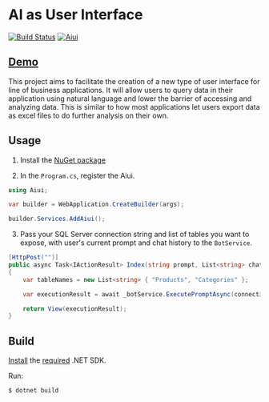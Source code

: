 # AI as User Interface

[![Build Status](https://ctyar.visualstudio.com/Aiui/_apis/build/status%2Fctyar.Aiui?branchName=main)](https://ctyar.visualstudio.com/Aiui/_build/latest?definitionId=8&branchName=main)
[![Aiui](https://img.shields.io/nuget/v/Aiui.svg)](https://www.nuget.org/packages/Aiui/)

## [Demo](https://aiui.azurewebsites.net/)

This project aims to facilitate the creation of a new type of user interface for line of business applications.
It will allow users to query data in their application using natural language and lower the barrier of accessing and analyzing data.
This is similar to how most applications let users export data as excel files to do further analysis on their own.

## Usage
1. Install the [NuGet package](https://www.nuget.org/packages/Aiui)

2. In the `Program.cs`, register the Aiui.
```csharp
using Aiui;
```
```csharp
var builder = WebApplication.CreateBuilder(args);

builder.Services.AddAiui();
```

3. Pass your SQL Server connection string and list of tables you want to expose, with user's current prompt and chat history to the `BotService`.
```csharp
[HttpPost("")]
public async Task<IActionResult> Index(string prompt, List<string> chatHistory)
{
    var tableNames = new List<string> { "Products", "Categories" };

    var executionResult = await _botService.ExecutePromptAsync(connectionString, new OpenAIClient(openAIApiKey), tableNames, prompt, chatHistory);

    return View(executionResult);
}
```

## Build
[Install](https://get.dot.net) the [required](global.json) .NET SDK.

Run:
```
$ dotnet build
```
